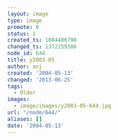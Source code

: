 ```yaml
---
layout: image
type: image
promote: 0
status: 1
created_ts: 1084406798
changed_ts: 1372159386
node_id: 644
title: y2003-05
author: anj
created: '2004-05-13'
changed: '2013-06-25'
tags:
  - Older
images:
  - image/images/y2003-05-644.jpg
url: "/node/644/"
aliases: []
date: '2004-05-13'
---
```


